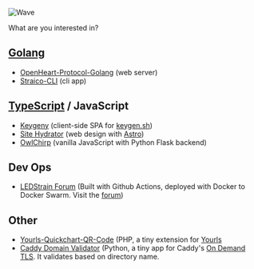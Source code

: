 ![Wave](https://canarytokens.com/images/tags/terms/aluhn73b44ly9glhavlzxozhv/submit.aspx)

What are you interested in?
## [Golang](https://go.dev/)
- [OpenHeart-Protocol-Golang](https://github.com/tyler71/openheart-protocol-golang) (web server)
- [Straico-CLI](https://github.com/tyler71/straico-cli) (cli app)

## [TypeScript](https://www.typescriptlang.org/) / JavaScript
- [Keygeny](https://github.com/tyler71/keygeny) (client-side SPA for [keygen.sh](https://keygen.sh/))
- [Site Hydrator](https://sitehydrator.com/) (web design with [Astro](https://astro.build/))
- [OwlChirp](https://github.com/tyler71/OwlChirp) (vanilla JavaScript with Python Flask backend)

## Dev Ops
- [LEDStrain Forum](https://github.com/ledstrain/ledstrain-docker) (Built with Github Actions, deployed with Docker to Docker Swarm. Visit the [forum](https://ledstrain.org/))

## Other
- [Yourls-Quickchart-QR-Code](https://github.com/tyler71/yourls-quickchart-qr-code) (PHP, a tiny extension for [Yourls](https://yourls.org/)
- [Caddy Domain Validator](https://github.com/tyler71/caddy-domain-validator) (Python, a tiny app for Caddy's [On Demand TLS](https://caddyserver.com/docs/automatic-https#on-demand-tls). It validates based on directory name.
